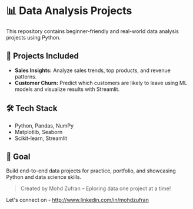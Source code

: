 # 📊 Data Analysis Projects

This repository contains beginner-friendly and real-world data analysis projects using Python.

## 🚀 Projects Included
- **Sales Insights:** Analyze sales trends, top products, and revenue patterns.
- **Customer Churn:** Predict which customers are likely to leave using ML models and visualize results with Streamlit.

## 🛠️ Tech Stack
- Python, Pandas, NumPy
- Matplotlib, Seaborn
- Scikit-learn, Streamlit

## 📌 Goal
Build end-to-end data projects for practice, portfolio, and showcasing Python and data science skills.

> Created by Mohd Zufran – Eploring data one project at a time!

Let's connect on - http://www.linkedin.com/in/mohdzufran

